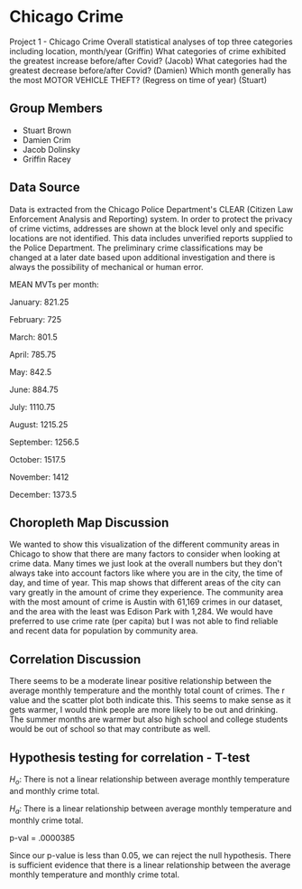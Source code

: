 # Chicago Crime 
Project 1 - Chicago Crime
Overall statistical analyses of top three categories including location, month/year (Griffin)
What categories of crime exhibited the greatest increase before/after Covid? (Jacob)
What categories had the greatest decrease before/after Covid? (Damien)
Which month generally has the most MOTOR VEHICLE THEFT? (Regress on time of year) (Stuart)

## Group Members 
* Stuart Brown
* Damien Crim
* Jacob Dolinsky
* Griffin Racey

## Data Source 
Data is extracted from the Chicago Police Department's CLEAR (Citizen Law Enforcement Analysis and Reporting) system. In order to protect the privacy of crime victims, addresses are shown at the block level only and specific locations are not identified. This data includes unverified reports supplied to the Police Department. The preliminary crime classifications may be changed at a later date based upon additional investigation and there is always the possibility of mechanical or human error.

MEAN MVTs per month:

January: 821.25

February: 725

March: 801.5

April: 785.75

May: 842.5

June: 884.75

July: 1110.75

August: 1215.25

September: 1256.5

October: 1517.5

November: 1412

December: 1373.5

## Choropleth Map Discussion

We wanted to show this visualization of the different community areas in Chicago to show that there are many factors to consider when looking at crime data. Many times we just look at the overall numbers but they don't always take into account factors like where you are in the city, the time of day, and time of year. This map shows that different areas of the city can vary greatly in the amount of crime they experience. The community area with the most amount of crime is Austin with 61,169 crimes in our dataset, and the area with the least was Edison Park with 1,284. We would have preferred to use crime rate (per capita) but I was not able to find reliable and recent data for population by community area. 

## Correlation Discussion

There seems to be a moderate linear positive relationship between the average monthly temperature and the monthly total count of crimes. The r value and the scatter plot both indicate this. This seems to make sense as it gets warmer, I would think people are more likely to be out and drinking. The summer months are warmer but also high school and college students would be out of school so that may contribute as well.

## Hypothesis testing for correlation - T-test

$H_{o}$: There is not a linear relationship between average monthly temperature and monthly crime total. 

$H_{a}$: There is a linear relationship between average monthly temperature and monthly crime total. 

p-val = .0000385

Since our p-value is less than 0.05, we can reject the null hypothesis. There is sufficient evidence that there is a linear relationship between the average monthly temperature and monthly crime total.